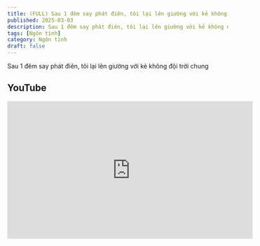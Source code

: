 ```yaml
---
title: (FULL) Sau 1 đêm say phát điên, tôi lại lên giường với kẻ không đội trời chung
published: 2025-03-03
description: Sau 1 đêm say phát điên, tôi lại lên giường với kẻ không đội trời chung
tags: [Ngôn tình]
category: Ngôn tình
draft: false
---
```


Sau 1 đêm say phát điên, tôi lại lên giường với kẻ không đội trời chung

## YouTube

<iframe width="560" height="315" src="https://www.youtube.com/embed/AODufudZWDU?si=-zcm03PvMkZnfFIa" title="YouTube video player" frameborder="0" allow="accelerometer; autoplay; clipboard-write; encrypted-media; gyroscope; picture-in-picture; web-share" referrerpolicy="strict-origin-when-cross-origin" allowfullscreen></iframe>

